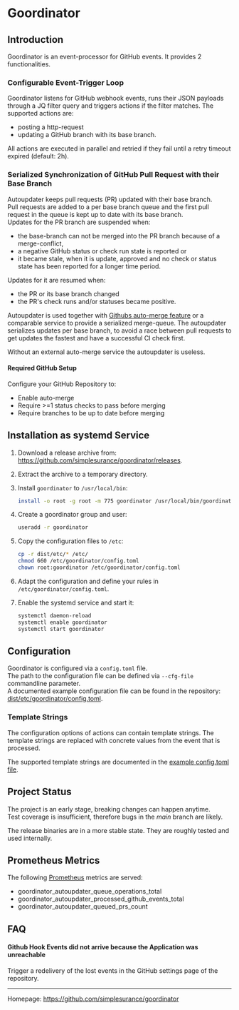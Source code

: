 # Goordinator

## Introduction

Goordinator is an event-processor for GitHub events.
It provides 2 functionalities.

### Configurable Event-Trigger Loop

Goordinator listens for GitHub webhook events, runs their JSON payloads
through a JQ filter query and triggers actions if the filter matches.
The supported actions are:
- posting a http-request
- updating a GitHub branch with its base branch.

All actions are executed in parallel and retried if they fail until a retry
timeout expired (default: 2h).

### Serialized Synchronization of GitHub Pull Request with their Base Branch

Autoupdater keeps pull requests (PR) updated with their base branch. \
Pull requests are added to a per base branch queue and the first pull request in
the queue is kept up to date with its base branch. \
Updates for the PR branch are suspended when:

- the base-branch can not be merged into the PR branch because of a
  merge-conflict,
- a negative GitHub status or check run state is reported or
- it became stale, when it is update, approved and no check or status state has
  been reported for a longer
  time period.

Updates for it are resumed when:
- the PR or its base branch changed
- the PR's check runs and/or statuses  became positive.

Autoupdater is used together with [Githubs auto-merge
feature](https://docs.github.com/en/github/collaborating-with-pull-requests/incorporating-changes-from-a-pull-request/automatically-merging-a-pull-request)
or a comparable service to provide a serialized merge-queue.
The autoupdater serializes updates per base branch, to avoid a race between
pull requests to get updates the fastest and have a successful CI check first.

Without an external auto-merge service the autoupdater is useless.

#### Required GitHub Setup

Configure your GitHub Repository to:

- Enable auto-merge
- Require >=1 status checks to pass before merging
- Require branches to be up to date before merging

## Installation as systemd Service

1. Download a release archive from: <https://github.com/simplesurance/goordinator/releases>.
2. Extract the archive to a temporary directory.
3. Install `goordinator` to `/usr/local/bin`:

   ```sh
   install -o root -g root -m 775 goordinator /usr/local/bin/goordinator
   ```
4. Create a goordinator group and user:

   ```sh
   useradd -r goordinator
   ```

4. Copy the configuration files to `/etc`:

   ```sh
   cp -r dist/etc/* /etc/
   chmod 660 /etc/goordinator/config.toml
   chown root:goordinator /etc/goordinator/config.toml
   ```

5. Adapt the configuration and define your rules in
   `/etc/goordinator/config.toml`.
6. Enable the systemd service and start it:

   ```sh
   systemctl daemon-reload
   systemctl enable goordinator
   systemctl start goordinator
   ```

## Configuration

Goordinator is configured via a `config.toml` file. \
The path to the configuration file can be defined via `--cfg-file` commandline
parameter. \
A documented example configuration file can be found in the repository:
[dist/etc/goordinator/config.toml](dist/etc/goordinator/config.toml).

### Template Strings

The configuration options of actions can contain template strings. The template
strings are replaced with concrete values from the event that is processed.

The supported template strings are documented in the
[example config.toml file](dist/etc/goordinator/config.toml).

## Project Status

The project is an early stage, breaking changes can happen anytime. \
Test coverage is insufficient, therefore bugs in the *main* branch are likely.

The release binaries are in a more stable state. They are roughly tested and
used internally.

## Prometheus Metrics

The following [Prometheus](https://prometheus.io/) metrics are served:

- goordinator_autoupdater_queue_operations_total
- goordinator_autoupdater_processed_github_events_total
- goordinator_autoupdater_queued_prs_count

## FAQ

#### Github Hook Events did not arrive because the Application was unreachable

Trigger a redelivery of the lost events in the GitHub settings page of the
repository.

---------
Homepage: <https://github.com/simplesurance/goordinator>
